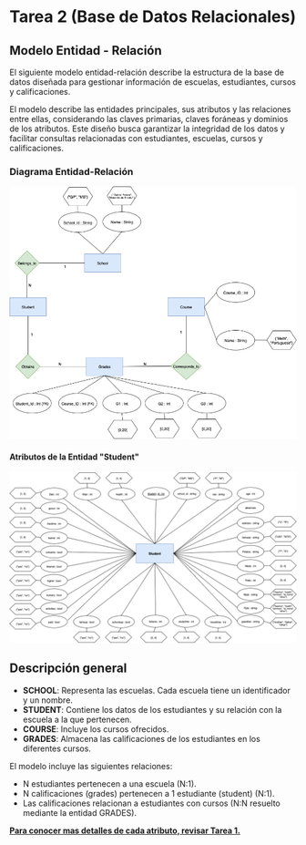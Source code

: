 # Tarea 2 (Base de Datos Relacionales)

## Modelo Entidad - Relación

El siguiente modelo entidad-relación describe la estructura de la base de datos diseñada para gestionar información de escuelas, estudiantes, cursos y calificaciones.

El modelo describe las entidades principales, sus atributos y las relaciones entre ellas, considerando las claves primarias, claves foráneas y dominios de los atributos. Este diseño busca garantizar la integridad de los datos y facilitar consultas relacionadas con estudiantes, escuelas, cursos y calificaciones.

### Diagrama Entidad-Relación

![Modelo ER Parte 1](MODELOER_P1_v2.png)

#### Atributos de la Entidad "Student"

![Modelo ER Parte 2](MODELOER_P2.png)

## Descripción general

- **SCHOOL**: Representa las escuelas. Cada escuela tiene un identificador y un nombre.  
- **STUDENT**: Contiene los datos de los estudiantes y su relación con la escuela a la que pertenecen.  
- **COURSE**: Incluye los cursos ofrecidos.  
- **GRADES**: Almacena las calificaciones de los estudiantes en los diferentes cursos.

El modelo incluye las siguientes relaciones:
- N estudiantes pertenecen a una escuela (N:1).
- N calificaciones (grades) pertenecen a 1 estudiante (student) (N:1).
- Las calificaciones relacionan a estudiantes con cursos (N:N resuelto mediante la entidad GRADES).

**[Para conocer mas detalles de cada atributo, revisar Tarea 1.](../Tarea1/Tarea1.md)**